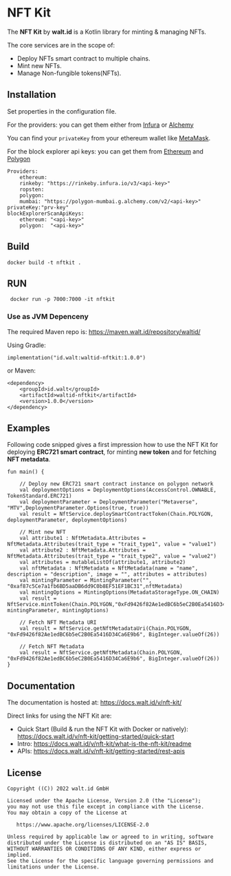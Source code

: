 # NFT Kit
The **NFT Kit** by **walt.id** is a Kotlin library for minting & managing NFTs.

The core services are in the scope of:
- Deploy NFTs smart contract to multiple chains.
- Mint new NFTs.
- Manage Non-fungible tokens(NFTs).

## Installation
Set properties in the configuration file.

For the providers: you can get them either from [Infura](https://infura.io/) or [Alchemy](https://www.alchemy.com/)

You can find your `privateKey` from your ethereum wallet like [MetaMask](https://metamask.io/).

For the block explorer api keys: you can get them from [Ethereum](https://etherscan.io/) and [Polygon](https://polygonscan.com/)  

    Providers:
        ethereum: 
        rinkeby: "https://rinkeby.infura.io/v3/<api-key>"
        ropsten:  
        polygon: 
        mumbai: "https://polygon-mumbai.g.alchemy.com/v2/<api-key>"
    privateKey:"prv-key"
    blockExplorerScanApiKeys:
        ethereum: "<api-key>"
        polygon:  "<api-key>"


## Build

    docker build -t nftkit .


## RUN

     docker run -p 7000:7000 -it nftkit

### Use as JVM Depenceny

The required Maven repo is: https://maven.walt.id/repository/waltid/

Using Gradle:

    implementation("id.walt:waltid-nftkit:1.0.0")

or Maven:

    <dependency>
        <groupId>id.walt</groupId>
        <artifactId>waltid-nftkit</artifactId>
        <version>1.0.0</version>
    </dependency>


## Examples
Following code snipped gives a first impression how to use the NFT Kit for deploying **ERC721 smart contract**, for minting **new token** and for fetching **NFT metadata**.

    fun main() {
    
        // Deploy new ERC721 smart contract instance on polygon network
        val deploymentOptions = DeploymentOptions(AccessControl.OWNABLE, TokenStandard.ERC721)
        val deploymentParameter = DeploymentParameter("Metaverse", "MTV",DeploymentParameter.Options(true, true))
        val result = NftService.deploySmartContractToken(Chain.POLYGON, deploymentParameter, deploymentOptions)
    
        // Mint new NFT
        val attribute1 : NftMetadata.Attributes = NftMetadata.Attributes(trait_type = "trait_type1", value = "value1")
        val attribute2 : NftMetadata.Attributes = NftMetadata.Attributes(trait_type = "trait_type2", value = "value2")
        val attributes = mutableListOf(attribute1, attribute2)
        val nftMetadata : NftMetadata = NftMetadata(name = "name", description = "description", image = "", attributes = attributes)
        val mintingParameter = MintingParameter("", "0xaf87c5Ce7a1fb6BD5aaDB6dd9C0b8EF51EF1BC31",nftMetadata)
        val mintingOptions = MintingOptions(MetadataStorageType.ON_CHAIN)
        val result = NftService.mintToken(Chain.POLYGON,"0xFd9426f82Ae1edBC6b5eC2B0Ea5416D34Ca6E9b6", mintingParameter, mintingOptions)       

        // Fetch NFT Metadata URI 
        val result = NftService.getNftMetadataUri(Chain.POLYGON, "0xFd9426f82Ae1edBC6b5eC2B0Ea5416D34Ca6E9b6", BigInteger.valueOf(26))

        // Fetch NFT Metadata
        val result = NftService.getNftMetadata(Chain.POLYGON, "0xFd9426f82Ae1edBC6b5eC2B0Ea5416D34Ca6E9b6", BigInteger.valueOf(26))
    }

## Documentation

The documentation is hosted at: https://docs.walt.id/v/nft-kit/

Direct links for using the NFT Kit are:

- Quick Start (Build & run the NFT Kit with Docker or natively): https://docs.walt.id/v/nft-kit/getting-started/quick-start
- Intro: https://docs.walt.id/v/nft-kit/what-is-the-nft-kit/readme
- APIs: https://docs.walt.id/v/nft-kit/getting-started/rest-apis

## License

```
Copyright ((C)) 2022 walt.id GmbH

Licensed under the Apache License, Version 2.0 (the "License");
you may not use this file except in compliance with the License.
You may obtain a copy of the License at

   https://www.apache.org/licenses/LICENSE-2.0

Unless required by applicable law or agreed to in writing, software
distributed under the License is distributed on an "AS IS" BASIS,
WITHOUT WARRANTIES OR CONDITIONS OF ANY KIND, either express or implied.
See the License for the specific language governing permissions and
limitations under the License.
```

